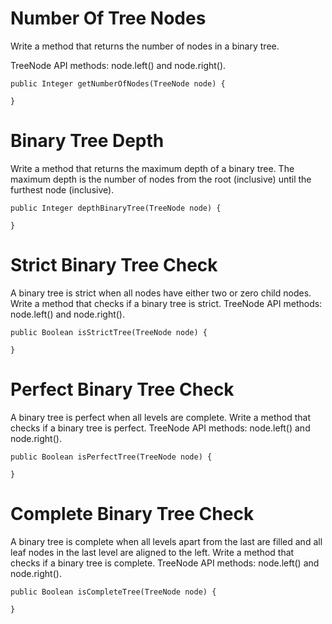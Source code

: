 # Number Of Tree Nodes

Write a method that returns the number of nodes in a binary tree.

TreeNode API methods: node.left() and node.right().

```
public Integer getNumberOfNodes(TreeNode node) {

}
```

# Binary Tree Depth

Write a method that returns the maximum depth of a binary tree. The maximum depth is the number of nodes from the root (inclusive) until the furthest node (inclusive).

````
public Integer depthBinaryTree(TreeNode node) {

}
````

# Strict Binary Tree Check

A binary tree is strict when all nodes have either two or zero child nodes.
Write a method that checks if a binary tree is strict.
TreeNode API methods: node.left() and node.right().

```
public Boolean isStrictTree(TreeNode node) {
    
}
```

# Perfect Binary Tree Check

A binary tree is perfect when all levels are complete.
Write a method that checks if a binary tree is perfect.
TreeNode API methods: node.left() and node.right().

```
public Boolean isPerfectTree(TreeNode node) {
    
}
```

# Complete Binary Tree Check

A binary tree is complete when all levels apart from the last are filled and all leaf nodes in the last level are aligned to the left.
Write a method that checks if a binary tree is complete.
TreeNode API methods: node.left() and node.right().

```
public Boolean isCompleteTree(TreeNode node) {
    
}
```